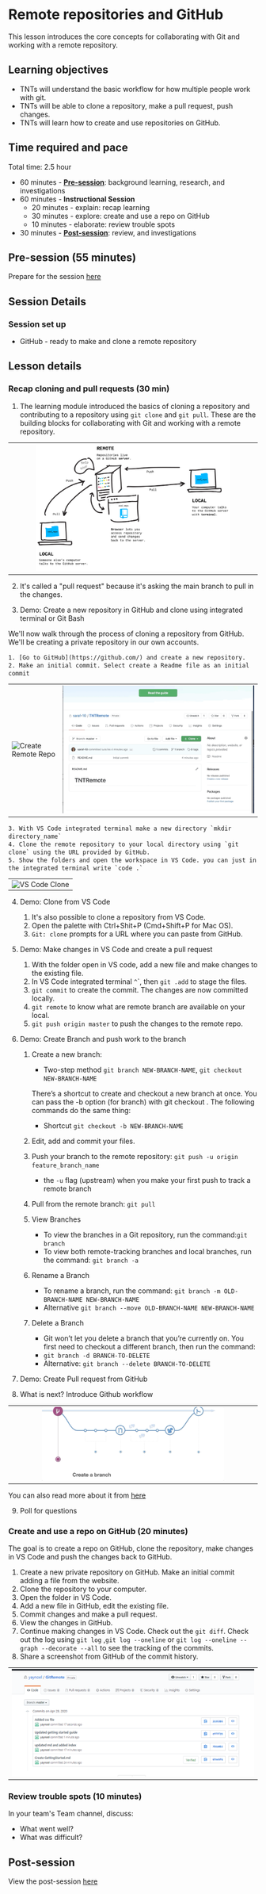 # Remote repositories and GitHub

This lesson introduces the core concepts for collaborating with Git and working with a remote repository.

## Learning objectives

* TNTs will understand the basic workflow for how multiple people work with git.
* TNTs will be able to clone a repository, make a pull request, push changes.
* TNTs will learn how to create and use repositories on GitHub.

## Time required and pace

Total time: 2.5 hour

* 60 minutes - [**Pre-session**](https://github.com/tnt-summer-academy/Curriculum/wiki/%5BENG2.0%5D-Remote-Repositories-and-GitHub): background learning, research, and investigations
* 60 minutes - **Instructional Session**
    * 20 minutes - explain: recap learning
    * 30 minutes - explore: create and use a repo on GitHub
    * 10 minutes - elaborate: review trouble spots
* 30 minutes - [**Post-session**](https://github.com/tnt-summer-academy/Curriculum/wiki/%5BENG2.0%5D-Remote-Repositories-and-GitHub): review, and investigations

## Pre-session (55 minutes)

Prepare for the session [here](../../../wiki/[ENG2.0]-Remote-Repositories-and-GitHub)

## Session Details
### Session set up

* GitHub - ready to make and clone a remote repository

## Lesson details

### Recap cloning and pull requests (30 min)

1. The learning module introduced the basics of cloning a repository and contributing to a repository using `git clone` and `git pull`. These are the building blocks for collaborating with Git and working with a remote repository.

<table style="border: none">
    <tr align="center">
        <td><img src="./remotes.png" alt="Clone, Pull and Push" width="80%"> </td>
    
</tr>
</table>


2. It's called a "pull request" because it's asking the main branch to pull in the changes.

3. Demo: Create a new repository in GitHub and clone using integrated terminal or Git Bash

We'll now walk through the process of cloning a repository from GitHub. We'll be creating a private repository in our own accounts.

    1. [Go to GitHub](https://github.com/) and create a new repository.
    2. Make an initial commit. Select create a Readme file as an initial commit

<table style="border: none">
    <tr>
        <td><img src="./CreateRemoteRepo.gif" alt="Create Remote Repo"> </td>
        <td><img src="./CloneURL.gif" alt="Clone URL"></td>
    </tr>
</table>


    3. With VS Code integrated terminal make a new directory `mkdir directory_name`
    4. Clone the remote repository to your local directory using `git clone` using the URL provided by GitHub.
    5. Show the folders and open the workspace in VS Code. you can just in the integrated terminal write `code .`

<table style="border: none">
    <tr align="center">
        <td><img src="./VSCodeRemoteClone.gif" width="75%" alt= "VS Code Clone"> </td> 
 </tr>
</table>


4. Demo: Clone from VS Code

    1. It's also possible to clone a repository from VS Code.
    2. Open the palette with Ctrl+Shit+P (Cmd+Shift+P for Mac OS).
    3. `Git: clone` prompts for a URL where you can paste from GitHub.

5. Demo: Make changes in VS Code and create a pull request

    1. With the folder open in VS code, add a new file and make changes to the existing file.
    2. In VS Code integrated terminal `^`\`, then  `git .add` to stage the files.
    3. `git commit` to create the commit. The changes are now committed locally.
    5. `git remote` to know what are remote branch are available on your local.
    6. `git push origin master` to push the changes to the remote repo.

6. Demo: Create Branch and push work to the branch
    1. Create a new branch:
        - Two-step method `git branch NEW-BRANCH-NAME`, `git checkout NEW-BRANCH-NAME`
    
        There’s a shortcut to create and checkout a new branch at once. You can pass the -b option (for branch) with git checkout . The following commands do the same thing:
        - Shortcut `git checkout -b NEW-BRANCH-NAME`
    2. Edit, add and commit your files.
    3. Push your branch to the remote repository: `git push -u origin feature_branch_name`
         - the `-u` flag (upstream) when you make your first push to track a remote branch

    4. Pull from the remote branch: `git pull`
    5. View Branches
        - To view the branches in a Git repository, run the command:`git branch`
        - To view both remote-tracking branches and local branches, run the command: `git branch -a`

    6. Rename a Branch
        - To rename a branch, run the command: `git branch -m OLD-BRANCH-NAME NEW-BRANCH-NAME`
        - Alternative `git branch --move OLD-BRANCH-NAME NEW-BRANCH-NAME`
    7. Delete a Branch
         - Git won’t let you delete a branch that you’re currently on. You first need to checkout a different branch, then run the command:
        - `git branch -d BRANCH-TO-DELETE`
        - Alternative: `git branch --delete BRANCH-TO-DELETE`

7. Demo: Create Pull request from GitHub

8. What is next? Introduce Github workflow

<table style="border: none">
    <tr align="center">
        <td><img src="./GitHubWorkFlow.gif" width="75%" alt="GitHub work flow]"> 
    </td> 
 </tr>
</table>

You can also read more about it from [here](https://guides.github.com/introduction/flow/)

    


9. Poll for questions

### Create and use a repo on GitHub (20 minutes)

The goal is to create a repo on GitHub, clone the repository, make changes in VS Code and push the changes back to GitHub.

1. Create a new private repository on GitHub. Make an initial commit adding a file from the website.
2. Clone the repository to your computer.
3. Open the folder in VS Code.
4. Add a new file in GitHub, edit the existing file.
5. Commit changes and make a pull request.
6. View the changes in GitHub.
7. Continue making changes in VS Code. Check out the `git diff`. Check out the log using `git log` ,`git log --oneline` or `git log --oneline --graph --decorate --all` to see the tracking of the commits.
8. Share a screenshot from GitHub of the commit history.

<table style="border: none">
    <tr align="center">
        <td><img src="./commitHistory.png" alt="commit History"> </td>
    </tr>
</table>


### Review trouble spots (10 minutes)

In your team's Team channel, discuss:

* What went well?
* What was difficult?

## Post-session

View the post-session [here](https://github.com/tnt-summer-academy/Curriculum/wiki/%5BENG2.0%5D-Remote-Repositories-and-GitHub)